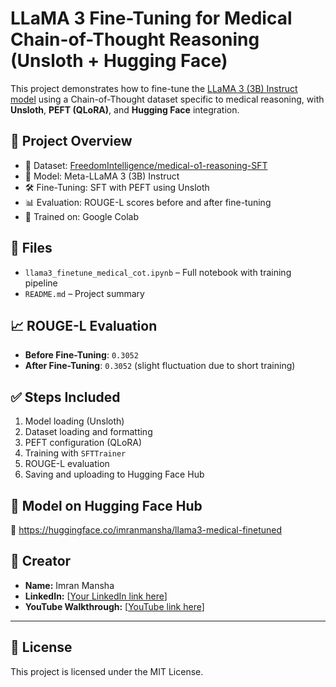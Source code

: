 # LLaMA 3 Fine-Tuning for Medical Chain-of-Thought Reasoning (Unsloth + Hugging Face)

This project demonstrates how to fine-tune the [LLaMA 3 (3B) Instruct model](https://huggingface.co/meta-llama/Meta-Llama-3-3B-Instruct) using a Chain-of-Thought dataset specific to medical reasoning, with **Unsloth**, **PEFT (QLoRA)**, and **Hugging Face** integration.

## 🚀 Project Overview

- 🔬 Dataset: [FreedomIntelligence/medical-o1-reasoning-SFT](https://huggingface.co/datasets/FreedomIntelligence/medical-o1-reasoning-SFT)
- 🧠 Model: Meta-LLaMA 3 (3B) Instruct
- 🛠️ Fine-Tuning: SFT with PEFT using Unsloth
- 📊 Evaluation: ROUGE-L scores before and after fine-tuning
- 🧪 Trained on: Google Colab

## 📁 Files

- `llama3_finetune_medical_cot.ipynb` – Full notebook with training pipeline
- `README.md` – Project summary

## 📈 ROUGE-L Evaluation

- **Before Fine-Tuning**: `0.3052`
- **After Fine-Tuning**: `0.3052` (slight fluctuation due to short training)

## ✅ Steps Included

1. Model loading (Unsloth)
2. Dataset loading and formatting
3. PEFT configuration (QLoRA)
4. Training with `SFTTrainer`
5. ROUGE-L evaluation
6. Saving and uploading to Hugging Face Hub

## 🤖 Model on Hugging Face Hub

📌 https://huggingface.co/imranmansha/llama3-medical-finetuned

## 🧠 Creator

- **Name:** Imran Mansha
- **LinkedIn:** [[Your LinkedIn link here](https://www.linkedin.com/in/imranmansha/)]
- **YouTube Walkthrough:** [[YouTube link here](https://youtu.be/ogoe71cpUe4?si=rT-agQQK_QkZmBr2)]

---

## 📝 License

This project is licensed under the MIT License.
